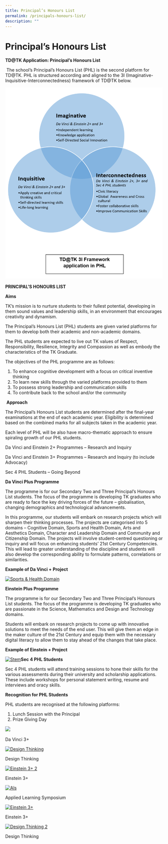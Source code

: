 ```yaml
---
title: Principal’s Honours List
permalink: /principals-honours-list/
description: ""
---
```

# Principal’s Honours List

**TD@TK Application: Principal’s Honours List**

 The school’s Principal’s Honours List (PHL) is the second platform for TD@TK. PHL is structured according and aligned to the 3I (Imaginative-Inquisitive-Interconnectedness) framework of TD@TK below.

[![](/images/PHL.png)](/images/PHL.png)

**PRINCIPAL’S HONOURS LIST**

**Aims**

TK’s mission is to nurture students to their fullest potential, developing in them sound values and leadership skills, in an environment that encourages creativity and dynamism.

The Principal’s Honours List (PHL) students are given varied platforms for them to develop both their academic and non-academic domains.

The PHL students are expected to live out TK values of Respect, Responsibility, Resilience, Integrity and Compassion as well as embody the characteristics of the TK Graduate.

The objectives of the PHL programme are as follows:

1.  To enhance cognitive development with a focus on critical inventive thinking
2.  To learn new skills through the varied platforms provided to them
3.  To possess strong leadership and communication skills
4.  To contribute back to the school and/or the community

 **Approach**

The Principal’s Honours List students are determined after the final-year examinations at the end of each academic year. Eligibility is determined based on the combined marks for all subjects taken in the academic year.

Each level of PHL will be also have macro-thematic approach to ensure spiraling growth of our PHL students.

Da Vinci and Einstein 2+ Programmes – Research and Inquiry

Da Vinci and Einstein 3+ Programmes – Research and Inquiry (to include Advocacy)

Sec 4 PHL Students – Going Beyond

**Da Vinci Plus Programme**

The programme is for our Secondary Two and Three Principal’s Honours List students. The focus of the programme is developing TK graduates who are ready to face the key driving forces of the future – globalisation, changing demographics and technological advancements.

In this programme, our students will embark on research projects which will sharpen their thinking processes. The projects are categorised into 5 domains – Cognitive Domain, Sports and Health Domain, Arts and Aesthetics Domain, Character and Leadership Domain and Community and Citizenship Domain. The projects will involve student-centred questioning or inquiry and will focus on enhancing students’ 21st Century Competencies. This will lead to greater understanding of the discipline and students will also develop the corresponding ability to formulate patterns, correlations or similarities.

**Example of Da Vinci + Project**

[![Sports & Health Domain](https://tanjongkatongsec.moe.edu.sg/wp-content/uploads/2021/02/Sports-Health-Domain-1024x592.png)](https://tanjongkatongsec.moe.edu.sg/wp-content/uploads/2021/02/Sports-Health-Domain.png)

**Einstein Plus Programme**

The programme is for our Secondary Two and Three Principal’s Honours List students. The focus of the programme is developing TK graduates who are passionate in the Science, Mathematics and Design and Technology domains.

Students will embark on research projects to come up with innovative solutions to meet the needs of the end user. This will give them an edge in the maker culture of the 21st Century and equip them with the necessary digital literacy to allow them to stay ahead of the changes that take place.

**Example of Einstein + Project**

[![Stem](https://tanjongkatongsec.moe.edu.sg/wp-content/uploads/2021/02/STEM-1024x679.png)](https://tanjongkatongsec.moe.edu.sg/wp-content/uploads/2021/02/STEM.png)**Sec 4 PHL Students**

Sec 4 PHL students will attend training sessions to hone their skills for the various assessments during their university and scholarship applications. These include workshops for personal statement writing, resume and interviews and oracy skills.

**Recognition for PHL Students**

PHL students are recognised at the following platforms:

1.  Lunch Session with the Principal
2.  Prize Giving Day

[![](https://tanjongkatongsec.moe.edu.sg/wp-content/uploads/2021/02/Da-Vinci-3-225x300.jpg)](https://tanjongkatongsec.moe.edu.sg/principals-honours-list/da-vinci-3/)

Da Vinci 3+

[![Design Thinking](https://tanjongkatongsec.moe.edu.sg/wp-content/uploads/2021/02/Design-Thinking-225x300.jpg)](https://tanjongkatongsec.moe.edu.sg/principals-honours-list/design-thinking/)

Design Thinking

  

[![Einstein 3+ 2](https://tanjongkatongsec.moe.edu.sg/wp-content/uploads/2021/02/Einstein-3_2-300x225.jpg)](https://tanjongkatongsec.moe.edu.sg/principals-honours-list/einstein-3_2/)

Einstein 3+

[![Als](https://tanjongkatongsec.moe.edu.sg/wp-content/uploads/2021/02/ALS-300x225.jpg)](https://tanjongkatongsec.moe.edu.sg/principals-honours-list/als/)

Applied Learning Symposium

  

[![Einstein 3+](https://tanjongkatongsec.moe.edu.sg/wp-content/uploads/2021/02/Einstein-3-300x225.jpg)](https://tanjongkatongsec.moe.edu.sg/principals-honours-list/einstein-3/)

Einstein 3+

[![Design Thinking 2](https://tanjongkatongsec.moe.edu.sg/wp-content/uploads/2021/02/Design-Thinking_2-300x225.jpg)](https://tanjongkatongsec.moe.edu.sg/principals-honours-list/design-thinking_2/)

Design Thinking